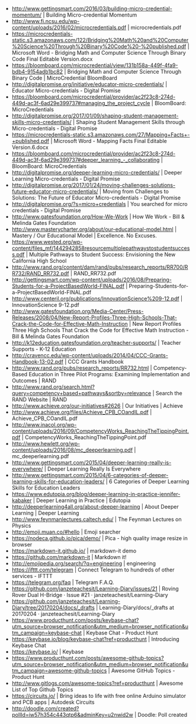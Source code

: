 * http://www.gettingsmart.com/2016/03/building-micro-credential-momentum/ | Building Micro-credential Momentum
* http://www.fi.ncsu.edu/wp-content/uploads/2016/02/microcredentials.pdf | microcredentials.pdf
* https://microcredentials-static.s3.amazonaws.com/122/Bridging%20Math%20and%20Computer%20Science%20Through%20Binary%20Code%20-%20published.pdf | Microsoft Word - Bridging Math and Computer Science Through Binary Code Final Editable Version.docx
* https://bloomboard.com/microcredential/view/131b158a-449f-4fa9-bdb4-9154adb1bc82 | Bridging Math and Computer Science Through Binary Code | MicroCredential BloomBoard
* http://digitalpromise.org/initiative/educator-micro-credentials/ | Educator Micro-credentials - Digital Promise
* https://bloomboard.com/microcredential/provider/ac2f23c8-274d-449d-ac3f-6ad29e399737#managing_the_project_cycle | BloomBoard: MicroCredentials
* http://digitalpromise.org/2017/01/09/shaping-student-management-skills-micro-credentials/ | Shaping Student Management Skills through Micro-credentials - Digital Promise
* https://microcredentials-static.s3.amazonaws.com/27/Mapping+Facts+-+published.pdf | Microsoft Word - Mapping Facts Final Editable Version.6.docx
* https://bloomboard.com/microcredential/provider/ac2f23c8-274d-449d-ac3f-6ad29e399737#deeper_learning_-_collaborating | BloomBoard: MicroCredentials
* http://digitalpromise.org/deeper-learning-micro-credentials/ | Deeper Learning Micro-credentials - Digital Promise
* http://digitalpromise.org/2017/01/24/moving-challenges-solutions-future-educator-micro-credentials/ | Moving from Challenges to Solutions: The Future of Educator Micro-credentials - Digital Promise
* http://digitalpromise.org/?s=micro+credentials | You searched for micro credentials - Digital Promise
* http://www.gatesfoundation.org/How-We-Work | How We Work - Bill & Melinda Gates Foundation
* http://www.masterycharter.org/about/our-educational-model.html | Mastery / Our Educational Model | Excellence. No Excuses.
* https://www.wested.org/wp-content/files_mf/1442942858resourcemultiplepathwaystostudentsuccess.pdf | Multiple Pathways to Student Success: Envisioning the New California High School
* http://www.rand.org/content/dam/rand/pubs/research_reports/RR700/RR732/RAND_RR732.pdf | RAND_RR732.pdf
* http://gettingsmart.com/wp-content/uploads/2016/08/Preparing-Students-for-a-ProjectBasedWorld-FINAL.pdf | Preparing-Students-for-a-ProjectBasedWorld-FINAL.pdf
* http://www.centeril.org/publications/InnovationScience%209-12.pdf | InnovationScience 9-12.pdf
* http://www.gatesfoundation.org/Media-Center/Press-Releases/2008/04/New-Report-Profiles-Three-High-Schools-That-Crack-the-Code-for-Effective-Math-Instruction | New Report Profiles Three High Schools That Crack the Code for Effective Math Instruction - Bill & Melinda Gates Foundation
* http://k12education.gatesfoundation.org/teacher-supports/ | Teacher Supports - K-12 Education
* http://cravencc.edu/wp-content/uploads/2014/04/CCC-Grants-Handbook-13-02.pdf | CCC Grants Handbook
* http://www.rand.org/pubs/research_reports/RR732.html | Competency-Based Education in Three Pilot Programs: Examining Implementation and Outcomes | RAND
* http://www.rand.org/search.html?query=competency+based+pathways&sortby=relevance | Search the RAND Website | RAND
* http://www.achieve.org/our-initiatives#2626 | Our Initiatives | Achieve
* http://www.achieve.org/files/Achieve_CPB_COandIL.pdf | Achieve_CPB_COandIL.pdf
* http://www.inacol.org/wp-content/uploads/2016/09/CompetencyWorks_ReachingTheTippingPoint.pdf | CompetencyWorks_ReachingTheTippingPoint.pdf
* http://www.hewlett.org/wp-content/uploads/2016/08/mc_deeperlearning.pdf | mc_deeperlearning.pdf
* http://www.gettingsmart.com/2015/04/deeper-learning-really-is-everywhere/ | Deeper Learning Really Is Everywhere
* http://www.gettingsmart.com/2015/04/6-categories-of-deeper-learning-skills-for-education-leaders/ | 6 Categories of Deeper Learning Skills for Education Leaders
* https://www.edutopia.org/blog/deeper-learning-in-practice-jennifer-kabaker | Deeper Learning in Practice | Edutopia
* http://deeperlearning4all.org/about-deeper-learning | About Deeper Learning | Deeper Learning
* http://www.feynmanlectures.caltech.edu/ | The Feynman Lectures on Physics
* http://emoji.muan.co/#hello | Emoji searcher
* https://nodeca.github.io/pica/demo/ | Pica - high quality image resize in browser
* https://markdown-it.github.io/ | markdown-it demo
* https://github.com/markdown-it | Markdown it!
* http://emojipedia.org/search/?q=engineering | engineering
* https://ifttt.com/telegram | Connect Telegram to hundreds of other services - IFTTT
* https://telegram.org/faq | Telegram F.A.Q.
* https://github.com/janzeteachesit/Learning-Diary/issues/21 | Roving Rover Dual H-Bridge · Issue #21 · janzeteachesit/Learning-Diary
* https://github.com/janzeteachesit/Learning-Diary/tree/20170204/docs/_drafts | Learning-Diary/docs/_drafts at 20170204 · janzeteachesit/Learning-Diary
* https://www.producthunt.com/posts/keybase-chat?utm_source=browser_notification&utm_medium=browser_notification&utm_campaign=keybase-chat | Keybase Chat - Product Hunt
* https://keybase.io/blog/keybase-chat?ref=producthunt | Introducing Keybase Chat
* https://keybase.io/ | Keybase
* https://www.producthunt.com/posts/awesome-github-topics?utm_source=browser_notification&utm_medium=browser_notification&utm_campaign=awesome-github-topics | Awesome GitHub Topics - Product Hunt
* http://www.gitlogs.com/awesome-topics?ref=producthunt | Awesome List of Top Github Topics
* https://circuits.io/ | Bring ideas to life with free online Arduino simulator and PCB apps | Autodesk Circuits
* http://doodle.com/created?pollId=iw57h354c443qtp6&adminKey=u2nwid2w | Doodle: Poll created
